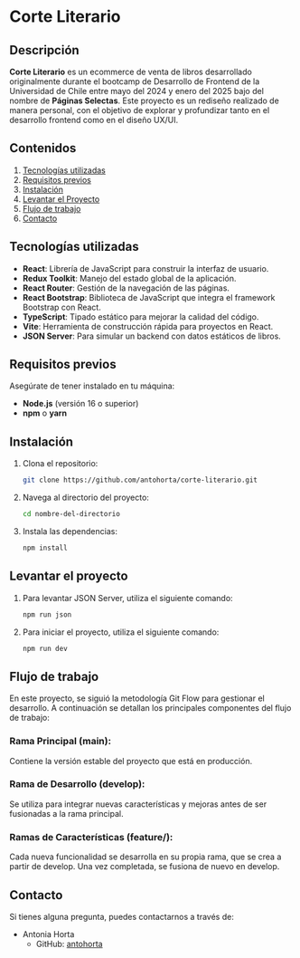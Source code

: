 # Corte Literario

## Descripción

**Corte Literario** es un ecommerce de venta de libros desarrollado originalmente durante el bootcamp de Desarrollo de Frontend de la Universidad de Chile entre mayo del 2024 y enero del 2025 bajo del nombre de **Páginas Selectas**. Este proyecto es un rediseño realizado de manera personal, con el objetivo de explorar y profundizar tanto en el desarrollo frontend como en el diseño UX/UI.

## Contenidos
 1. [Tecnologías utilizadas](#Tecnologías-utilizadas)
 2. [Requisitos previos](#Requisitos-previos)
 3. [Instalación](#Instalación)
 4. [Levantar el Proyecto](#Levantar-el-Proyecto)
 5. [Flujo de trabajo](#Flujo-de-trabajo)
 6. [Contacto](#Contacto)


## Tecnologías utilizadas

- **React**: Librería de JavaScript para construir la interfaz de usuario.
- **Redux Toolkit**: Manejo del estado global de la aplicación.
- **React Router**: Gestión de la navegación de las páginas.
- **React Bootstrap**: Biblioteca de JavaScript que integra el framework Bootstrap con React.
- **TypeScript**: Tipado estático para mejorar la calidad del código.
- **Vite**: Herramienta de construcción rápida para proyectos en React.
- **JSON Server**: Para simular un backend con datos estáticos de libros.

## Requisitos previos

Asegúrate de tener instalado en tu máquina:
- **Node.js** (versión 16 o superior)
- **npm** o **yarn**

## Instalación

1. Clona el repositorio:
   ```bash
   git clone https://github.com/antohorta/corte-literario.git

2. Navega al directorio del proyecto:
    ```bash
    cd nombre-del-directorio

3. Instala las dependencias:
    ```bash
    npm install

## Levantar el proyecto

1. Para levantar JSON Server, utiliza el siguiente comando:
    ```bash
    npm run json

2. Para iniciar el proyecto, utiliza el siguiente comando:
    ```bash
    npm run dev

## Flujo de trabajo

En este proyecto, se siguió la metodología Git Flow para gestionar el desarrollo. A continuación se detallan los principales componentes del flujo de trabajo:

### Rama Principal (main):

Contiene la versión estable del proyecto que está en producción.

### Rama de Desarrollo (develop):

Se utiliza para integrar nuevas características y mejoras antes de ser fusionadas a la rama principal.

### Ramas de Características (feature/):

Cada nueva funcionalidad se desarrolla en su propia rama, que se crea a partir de develop. Una vez completada, se fusiona de nuevo en develop.    

## Contacto

Si tienes alguna pregunta, puedes contactarnos a través
 de:
- Antonia Horta
    - GitHub: [antohorta](https://github.com/antohorta)